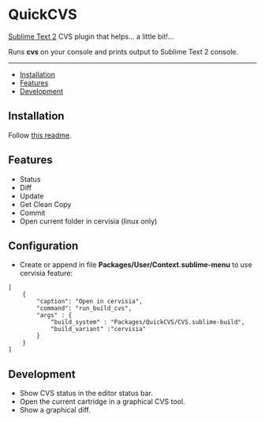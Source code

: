 QuickCVS
=================

[Sublime Text 2](http://www.sublimetext.com/2) CVS plugin that helps... a little bit!...

Runs **cvs** on your console and prints output to Sublime Text 2 console.

---

- [Installation](#installation)
- [Features](#features)
- [Development](#development)


Installation
------------
Follow [this readme](https://github.com/ePages-rnd/sublimetext-plugins).


Features
--------

* Status
* Diff
* Update
* Get Clean Copy
* Commit
* Open current folder in cervisia (linux only)

Configuration
-------------
* Create or append in file **Packages/User/Context.sublime-menu** to use cervisia feature:

```
[
    {
        "caption": "Open in cervisia",
        "command": "run_build_cvs",
        "args" : {
            "build_system" : "Packages/QuickCVS/CVS.sublime-build",
            "build_variant" :"cervisia"
        }
    }
]
```


Development
-----------
* Show CVS status in the editor status bar.
* Open the current cartridge in a graphical CVS tool.
* Show a graphical diff.
